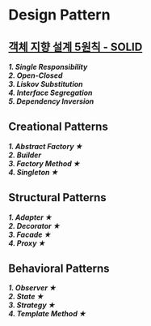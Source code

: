 # Design Pattern

## [객체 지향 설계 5원칙 - SOLID](https://github.com/yunhozz/design-pattern/tree/master/src/_SOLID/solid.md)
***1. Single Responsibility***\
***2. Open-Closed***\
***3. Liskov Substitution***\
***4. Interface Segregation***\
***5. Dependency Inversion***

## Creational Patterns
***1. Abstract Factory ★***\
***2. Builder***\
***3. Factory Method ★***\
***4. Singleton ★***

## Structural Patterns
***1. Adapter ★***\
***2. Decorator ★***\
***3. Facade ★***\
***4. Proxy ★***

## Behavioral Patterns
***1. Observer ★***\
***2. State ★***\
***3. Strategy ★***\
***4. Template Method ★***